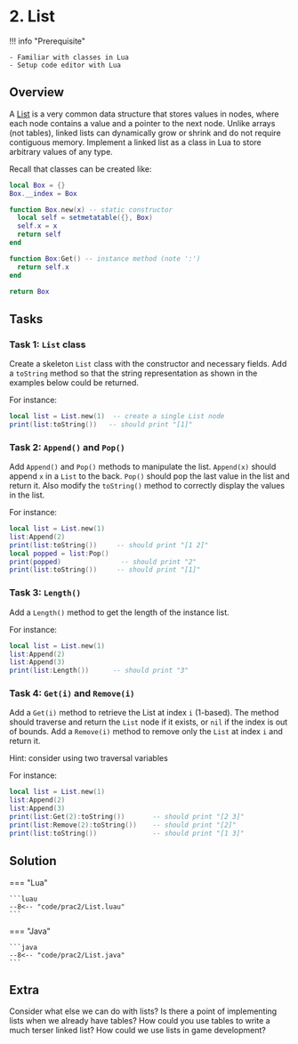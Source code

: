 # 2. List

!!! info "Prerequisite"

    - Familiar with classes in Lua
    - Setup code editor with Lua

## Overview

A [List](https://en.wikipedia.org/wiki/Linked_list) is a very common data structure that stores values in nodes, where each node contains a value and a pointer to the next node. Unlike arrays (not tables), linked lists can dynamically grow or shrink and do not require contiguous memory. Implement a linked list as a class in Lua to store arbitrary values of any type.

Recall that classes can be created like:

```lua
local Box = {}
Box.__index = Box

function Box.new(x) -- static constructor
  local self = setmetatable({}, Box)
  self.x = x
  return self
end

function Box:Get() -- instance method (note ':')
  return self.x
end

return Box
```

## Tasks

### Task 1: `List` class

Create a skeleton `List` class with the constructor and necessary fields. Add a `toString` method so that the string representation as shown in the examples below could be returned.

For instance:

```lua
local list = List.new(1)  -- create a single List node
print(list:toString())   -- should print "[1]"
```

### Task 2: `Append()` and `Pop()`

Add `Append()` and `Pop()` methods to manipulate the list. `Append(x)` should append `x` in a `List` to the back. `Pop()` should pop the last value in the list and return it. Also modify the `toString()` method to correctly display the values in the list.

For instance:

```lua
local list = List.new(1)
list:Append(2)
print(list:toString())     -- should print "[1 2]"
local popped = list:Pop()
print(popped)               -- should print "2"
print(list:toString())     -- should print "[1]"
```

### Task 3: `Length()`

Add a `Length()` method to get the length of the instance list.

For instance:

```lua
local list = List.new(1)
list:Append(2)
list:Append(3)
print(list:Length())      -- should print "3"
```

### Task 4: `Get(i)` and `Remove(i)`

Add a `Get(i)` method to retrieve the List at index `i` (1-based). The method should traverse and return the `List` node if it exists, or `nil` if the index is out of bounds. Add a `Remove(i)` method to remove only the `List` at index `i` and return it.

Hint: consider using two traversal variables

For instance:

```lua
local list = List.new(1)
list:Append(2)
list:Append(3)
print(list:Get(2):toString())       -- should print "[2 3]"
print(list:Remove(2):toString())    -- should print "[2]"
print(list:toString())              -- should print "[1 3]"
```

## Solution

=== "Lua"

    ```luau
    --8<-- "code/prac2/List.luau"
    ```

=== "Java"

    ```java
    --8<-- "code/prac2/List.java"
    ```

## Extra

Consider what else we can do with lists? Is there a point of implementing lists when we already have tables? How could you use tables to write a much terser linked list? How could we use lists in game development?
